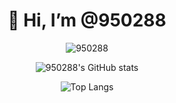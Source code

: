 <h1 align="center">👋 Hi, I’m @950288</h1>
<div align="center">
<p><img align="center" src="https://github-readme-streak-stats.herokuapp.com/?user=950288&" alt="950288" /></p>
</div>
<div align="center">
  
![950288's GitHub stats](https://github-readme-stats.vercel.app/api?username=950288&show_icons=true&theme=tokyonight)
</div>
<div align="center">
  
![Top Langs](https://github-readme-stats.vercel.app/api/top-langs/?username=950288&layout=compact)
</div>
